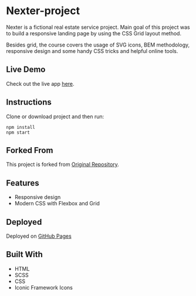 # Nexter-project
Nexter is a fictional real estate service project. Main goal of this project was to build a responsive landing page by using the CSS Grid layout method.

Besides grid, the course covers the usage of SVG icons, BEM methodology, responsive design and some handy CSS tricks and helpful online tools.

## Live Demo
Check out the live app [here](https://irozaih.github.io/nexter/).

## Instructions

Clone or download project and then run:

```
npm install
npm start
```

## Forked From
This project is forked from [Original Repository](https://github.com/jonasschmedtmann/advanced-css-course/tree/master/Nexter).

## Features
- Responsive design
- Modern CSS with Flexbox and Grid

## Deployed

Deployed on [GitHub Pages](https://AzumaraJoseph.github.io/Nexter-Project)



## Built With
- HTML
- SCSS
- CSS
- Iconic Framework Icons